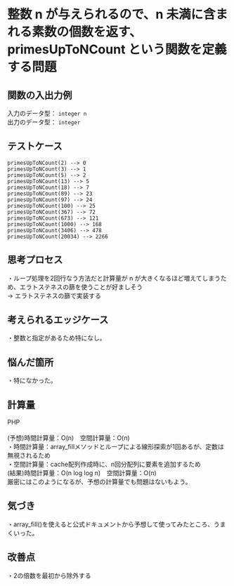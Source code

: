 # 整数 n が与えられるので、n 未満に含まれる素数の個数を返す、primesUpToNCount という関数を定義する問題

## 関数の入出力例
入力のデータ型： `integer n`<br>
出力のデータ型： `integer`<br>

## テストケース
`primesUpToNCount(2) --> 0`<br>
`primesUpToNCount(3) --> 1`<br>
`primesUpToNCount(5) --> 2`<br>
`primesUpToNCount(13) --> 5`<br>
`primesUpToNCount(18) --> 7`<br>
`primesUpToNCount(89) --> 23`<br>
`primesUpToNCount(97) --> 24`<br>
`primesUpToNCount(100) --> 25`<br>
`primesUpToNCount(367) --> 72`<br>
`primesUpToNCount(673) --> 121`<br>
`primesUpToNCount(1000) --> 168`<br>
`primesUpToNCount(3406) --> 478`<br>
`primesUpToNCount(20034) --> 2266`<br>

## 思考プロセス
・ループ処理を2回行なう方法だと計算量が n が大きくなるほど増えてしまうため、エラトステネスの篩を使うことが好ましそう<br>
→ エラトステネスの篩で実装する

## 考えられるエッジケース
・整数と指定があるため特になし。<br>

## 悩んだ箇所
・特になかった。<br>

## 計算量
PHP<br>                                                                        
(予想)時間計算量：O(n)　空間計算量：O(n)<br>
・時間計算量：array_fillメソッドとループによる線形探索が1回あるが、定数は無視されるため<br>
・空間計算量：cache配列作成時に、n回分配列に要素を追加するため<br>
(結果)時間計算量：O(n log log n)　空間計算量：O(n)<br>
厳密にはこのようになるが、予想の計算量でも問題はないもよう。<br>


## 気づき
・array_fill()を使えると公式ドキュメントから予想して使ってみたところ、うまくいった。<br>

## 改善点
・2の倍数を最初から除外する<br>

